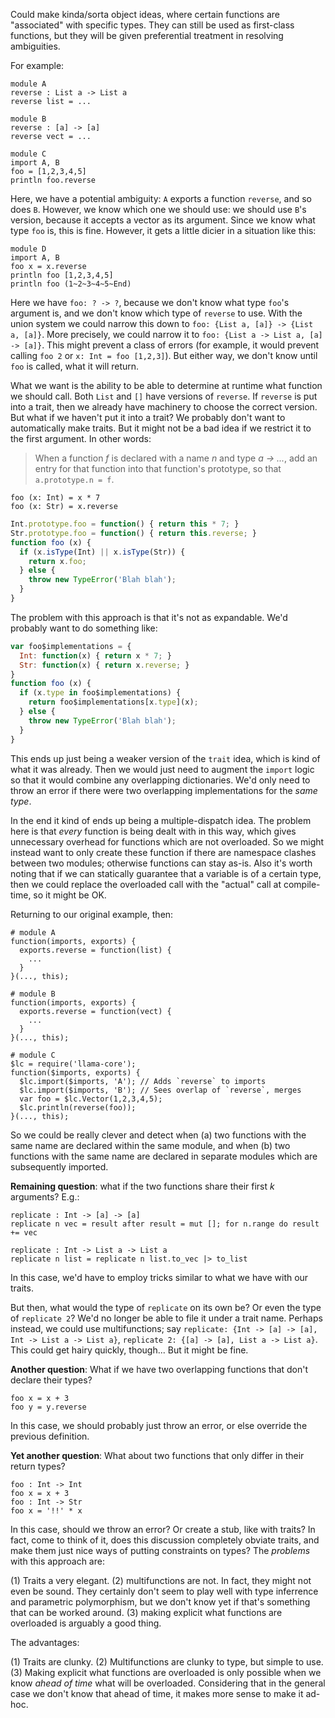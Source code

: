 Could make kinda/sorta object ideas, where certain functions are "associated" with specific types. They can still be used as first-class functions, but they will be given preferential treatment in resolving ambiguities.

For example:

```
module A
reverse : List a -> List a
reverse list = ...
```

```
module B
reverse : [a] -> [a]
reverse vect = ...
```

```
module C
import A, B
foo = [1,2,3,4,5]
println foo.reverse
```

Here, we have a potential ambiguity: `A` exports a function `reverse`, and so does `B`. However, we know which one we should use: we should use `B`'s version, because it accepts a vector as its argument. Since we know what type `foo` is, this is fine. However, it gets a little dicier in a situation like this:

```
module D
import A, B
foo x = x.reverse
println foo [1,2,3,4,5]
println foo (1~2~3~4~5~End)
```

Here we have `foo: ? -> ?`, because we don't know what type `foo`'s argument is, and we don't know which type of `reverse` to use. With the union system we could narrow this down to `foo: {List a, [a]} -> {List a, [a]}`. More precisely, we could narrow it to `foo: {List a -> List a, [a] -> [a]}`. This might prevent a class of errors (for example, it would prevent calling `foo 2` or `x: Int = foo [1,2,3]`). But either way, we don't know until `foo` is called, what it will return.

What we want is the ability to be able to determine at runtime what function we should call. Both `List` and `[]` have versions of `reverse`. If `reverse` is put into a trait, then we already have machinery to choose the correct version. But what if we haven't put it into a trait? We probably don't want to automatically make traits. But it might not be a bad idea if we restrict it to the first argument. In other words:

> When a function *f* is declared with a name *n* and type *a -> ...*, add an entry for that function into that function's prototype, so that `a.prototype.n = f`.

```
foo (x: Int) = x * 7
foo (x: Str) = x.reverse
```

```javascript
Int.prototype.foo = function() { return this * 7; }
Str.prototype.foo = function() { return this.reverse; }
function foo (x) {
  if (x.isType(Int) || x.isType(Str)) {
    return x.foo;
  } else {
    throw new TypeError('Blah blah');
  }
}
```

The problem with this approach is that it's not as expandable. We'd probably want to do something like:

```javascript
var foo$implementations = {
  Int: function(x) { return x * 7; }
  Str: function(x) { return x.reverse; }
}
function foo (x) {
  if (x.type in foo$implementations) {
    return foo$implementations[x.type](x);
  } else {
    throw new TypeError('Blah blah');
  }
}
```

This ends up just being a weaker version of the `trait` idea, which is kind of what it was already. Then we would just need to augment the `import` logic so that it would combine any overlapping dictionaries. We'd only need to throw an error if there were two overlapping implementations for the *same type*.

In the end it kind of ends up being a multiple-dispatch idea. The problem here is that *every* function is being dealt with in this way, which gives unnecessary overhead for functions which are not overloaded. So we might instead want to only create these function if there are namespace clashes between two modules; otherwise functions can stay as-is. Also it's worth noting that if we can statically guarantee that a variable is of a certain type, then we could replace the overloaded call with the "actual" call at compile-time, so it might be OK.

Returning to our original example, then:

```
# module A
function(imports, exports) {
  exports.reverse = function(list) {
    ...
  }
}(..., this);
```

```
# module B
function(imports, exports) {
  exports.reverse = function(vect) {
    ...
  }
}(..., this);
```

```
# module C
$lc = require('llama-core');
function($imports, exports) {
  $lc.import($imports, 'A'); // Adds `reverse` to imports
  $lc.import($imports, 'B'); // Sees overlap of `reverse`, merges
  var foo = $lc.Vector(1,2,3,4,5);
  $lc.println(reverse(foo));
}(..., this);
```

So we could be really clever and detect when (a) two functions with the same name are declared within the same module, and when (b) two functions with the same name are declared in separate modules which are subsequently imported.

**Remaining question**: what if the two functions share their first *k* arguments? E.g.:

```
replicate : Int -> [a] -> [a]
replicate n vec = result after result = mut []; for n.range do result += vec

replicate : Int -> List a -> List a
replicate n list = replicate n list.to_vec |> to_list
```

In this case, we'd have to employ tricks similar to what we have with our traits.

But then, what would the type of `replicate` on its own be? Or even the type of `replicate 2`? We'd no longer be able to file it under a trait name. Perhaps instead, we could use multifunctions; say `replicate: {Int -> [a] -> [a], Int -> List a -> List a}`, `replicate 2: {[a] -> [a], List a -> List a}`. This could get hairy quickly, though... But it might be fine.

**Another question**: What if we have two overlapping functions that don't declare their types?

```
foo x = x + 3
foo y = y.reverse
```

In this case, we should probably just throw an error, or else override the previous definition.

**Yet another question**: What about two functions that only differ in their return types?

```
foo : Int -> Int
foo x = x + 3
foo : Int -> Str
foo x = '!!' * x
```

In this case, should we throw an error? Or create a stub, like with traits? In fact, come to think of it, does this discussion completely obviate traits, and make them just nice ways of putting constraints on types? The *problems* with this approach are: 

(1) Traits a very elegant. 
(2) multifunctions are not. In fact, they might not even be sound. They certainly don't seem to play well with type inferrence and parametric polymorphism, but we don't know yet if that's something that can be worked around.
(3) making explicit what functions are overloaded is arguably a good thing.

The advantages:

(1) Traits are clunky.
(2) Multifunctions are clunky to type, but simple to use.
(3) Making explicit what functions are overloaded is only possible when we know *ahead of time* what will be overloaded. Considering that in the general case we don't know that ahead of time, it makes more sense to make it ad-hoc.

